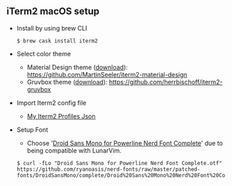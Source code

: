 ## iTerm2 macOS setup

* Install by using brew CLI
    ```
    $ brew cask install iterm2
    ```
* Select color theme
    * Material Design theme ([download](https://github.com/rong118/develop_tools_config/blob/master/iterm2_setup/iterm2-material-design-master.zip)): https://github.com/MartinSeeler/iterm2-material-design
    * Gruvbox theme ([download](https://github.com/rong118/develop_tools_config/blob/master/iterm2_setup/iterm2-gruvbox-master.zip)): https://github.com/herrbischoff/iterm2-gruvbox

* Import Iterm2 config file
    * [My Iterm2 Profiles Json](https://github.com/rong118/develop_tools_config/blob/master/iterm2_setup/iterm2_Profiles.json)
 
* Setup Font
    * Choose '[Droid Sans Mono for Powerline Nerd Font Complete](https://github.com/rong118/develop_tools_config/blob/master/iterm2_setup/Droid%20Sans%20Mono%20Nerd%20Font%20Complete.otf)' due to being compatible with LunarVim.
    
    ```
    $ curl -fLo "Droid Sans Mono for Powerline Nerd Font Complete.otf" https://github.com/ryanoasis/nerd-fonts/raw/master/patched-fonts/DroidSansMono/complete/Droid%20Sans%20Mono%20Nerd%20Font%20Complete.otf
    ```
